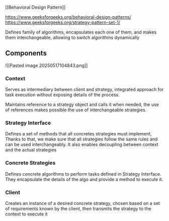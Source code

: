 [[Behavioral Design Pattern]]

https://www.geeksforgeeks.org/behavioral-design-patterns/
https://www.geeksforgeeks.org/strategy-pattern-set-1/

Defines family of algorithms, encapsulates each one of them, and makes them interchangeable, allowing to switch algorithms dynamically
## Components

![[Pasted image 20250517104843.png]]
### Context

Serves as intermediary between client and strategy, integrated approach for task execution without exposing details of the process.

Maintains reference to a strategy object and calls it when needed, the use of references makes possible the use of interchangeable strategies.

### Strategy Interface

Defines a set of methods that all concretes strategies must implement, Thanks to that, we make sure that all strategies follow the same rules and can be used interchangeably. It also enables decoupling between context and the actual strategies

### Concrete Strategies

Defines concrete algorithms to perform tasks defined in Strategy Interface. They encapsulate the details of the algo and provide a method to execute it.

### Client

Creates an instance of a desired concrete strategy, chosen based on a set of requirements known by the client, then transmits the strategy to the context to execute it 